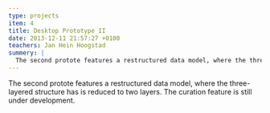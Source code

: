 ```yaml
---
type: projects
item: 4
title: Desktop Prototype II
date: 2013-12-11 21:57:27 +0100
teachers: Jan Hein Hoogstad
summery: | 
  The second protote features a restructured data model, where the three-layered structure has is reduced to two layers. The curation feature is still under development.
---
```

The second protote features a restructured data model, where the three-layered structure has is reduced to two layers. The curation feature is still under development.